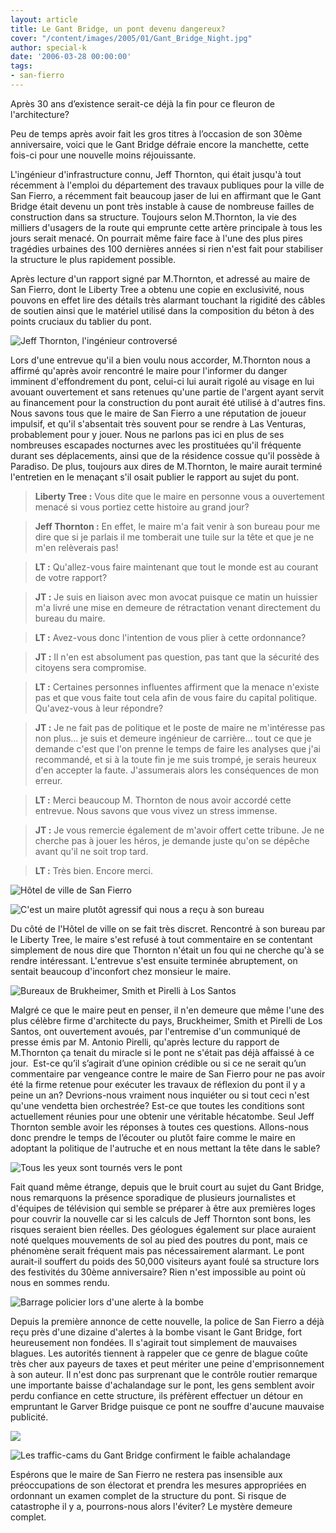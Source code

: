 ```yaml
---
layout: article
title: Le Gant Bridge, un pont devenu dangereux?
cover: "/content/images/2005/01/Gant_Bridge_Night.jpg"
author: special-k
date: '2006-03-28 00:00:00'
tags:
- san-fierro
---
```


Après 30 ans d’existence serait-ce déjà la fin pour ce fleuron de l'architecture?

Peu de temps après avoir fait les gros titres à l’occasion de son 30ème anniversaire, voici que le Gant Bridge défraie encore la manchette, cette fois-ci pour une nouvelle moins réjouissante.

L'ingénieur d'infrastructure connu, Jeff Thornton, qui était jusqu'à tout récemment à l'emploi du département des travaux publiques pour la ville de San Fierro, a récemment fait beaucoup jaser de lui en affirmant que le Gant Bridge était devenu un pont très instable à cause de nombreuse failles de construction dans sa structure. Toujours selon M.Thornton, la vie des milliers d'usagers de la route qui emprunte cette artère principale à tous les jours serait menacé. On pourrait même faire face à l'une des plus pires tragédies urbaines des 100 dernières années si rien n'est fait pour stabiliser la structure le plus rapidement possible.

Après lecture d'un rapport signé par M.Thornton, et adressé au maire de San Fierro, dont le Liberty Tree a obtenu une copie en exclusivité, nous pouvons en effet lire des détails très alarmant touchant la rigidité des câbles de soutien ainsi que le matériel utilisé dans la composition du béton à des points cruciaux du tablier du pont.

![Jeff Thornton, l'ingénieur controversé](  /content/images/2005/01/Thornton.jpg)

Lors d'une entrevue qu'il a bien voulu nous accorder, M.Thornton nous a affirmé qu'après avoir rencontré le maire pour l'informer du danger imminent d'effondrement du pont, celui-ci lui aurait rigolé au visage en lui avouant ouvertement et sans retenues qu'une partie de l'argent ayant servit au financement pour la construction du pont aurait été utilisé à d'autres fins. Nous savons tous que le maire de San Fierro a une réputation de joueur impulsif, et qu'il s'absentait très souvent pour se rendre à Las Venturas, probablement pour y jouer. Nous ne parlons pas ici en plus de ses nombreuses escapades nocturnes avec les prostituées qu'il fréquente durant ses déplacements, ainsi que de la résidence cossue qu'il possède à Paradiso. De plus, toujours aux dires de M.Thornton, le maire aurait terminé l'entretien en le menaçant s'il osait publier le rapport au sujet du pont.

> **Liberty Tree :** Vous dite que le maire en personne vous a ouvertement menacé si vous portiez cette histoire au grand jour?

> **Jeff Thornton :** En effet, le maire m'a fait venir à son bureau pour me dire que si je parlais il me tomberait une tuile sur la tête et que je ne m'en relèverais pas!

> **LT :** Qu'allez-vous faire maintenant que tout le monde est au courant de votre rapport?

> **JT :** Je suis en liaison avec mon avocat puisque ce matin un huissier m'a livré une mise en demeure de rétractation venant directement du bureau du maire.

> **LT :** Avez-vous donc l'intention de vous plier à cette ordonnance?

> **JT :** Il n'en est absolument pas question, pas tant que la sécurité des citoyens sera compromise.

> **LT :** Certaines personnes influentes affirment que la menace n'existe pas et que vous faite tout cela afin de vous faire du capital politique. Qu'avez-vous à leur répondre?

> **JT :** Je ne fait pas de politique et le poste de maire ne m'intéresse pas non plus... je suis et demeure ingénieur de carrière... tout ce que je demande c'est que l'on prenne le temps de faire les analyses que j'ai recommandé, et si à la toute fin je me suis trompé, je serais heureux d'en accepter la faute. J'assumerais alors les conséquences de mon erreur.

> **LT :** Merci beaucoup M. Thornton de nous avoir accordé cette entrevue. Nous savons que vous vivez un stress immense.

> **JT :** Je vous remercie également de m'avoir offert cette tribune. Je ne cherche pas à jouer les héros, je demande juste qu'on se dépêche avant qu'il ne soit trop tard.

> **LT :** Très bien. Encore merci.

![Hôtel de ville de San Fierro](  /content/images/2005/01/SF_City_Hall.jpg)

![C'est un maire plutôt agressif qui nous a reçu à son bureau](  /content/images/2005/01/SF_maire.jpg)

Du côté de l'Hôtel de ville on se fait très discret. Rencontré à son bureau par le Liberty Tree, le maire s'est refusé à tout commentaire en se contentant simplement de nous dire que Thornton n'était un fou qui ne cherche qu'à se rendre intéressant. L'entrevue s'est ensuite terminée abruptement, on sentait beaucoup d'inconfort chez monsieur le maire.

![Bureaux de Brukheimer, Smith et Pirelli à Los Santos](  /content/images/2005/01/Los_Santos_Bureau_Architectes.jpg)

Malgré ce que le maire peut en penser, il n'en demeure que même l'une des plus célèbre firme d'architecte du pays, Bruckheimer, Smith et Pirelli de Los Santos, ont ouvertement avoués, par l'entremise d'un communiqué de presse émis par M. Antonio Pirelli, qu'après lecture du rapport de M.Thornton ça tenait du miracle si le pont ne s'était pas déjà affaissé à ce jour.&nbsp; Est-ce qu’il s’agirait d’une opinion crédible ou si ce ne serait qu’un commentaire par vengeance contre le maire de San Fierro pour ne pas avoir été la firme retenue pour exécuter les travaux de réflexion du pont il y a peine un an? Devrions-nous vraiment nous inquiéter ou si tout ceci n'est qu'une vendetta bien orchestrée? Est-ce que toutes les conditions sont actuellement réunies pour une obtenir une véritable hécatombe. Seul Jeff Thornton semble avoir les réponses à toutes ces questions. Allons-nous donc prendre le temps de l’écouter ou plutôt faire comme le maire en adoptant la politique de l'autruche et en nous mettant la tête dans le sable?

![Tous les yeux sont tournés vers le pont](  /content/images/2005/01/Gant_Bridge_News_Helico.jpg)

Fait quand même étrange, depuis que le bruit court au sujet du Gant Bridge, nous remarquons la présence sporadique de plusieurs journalistes et d'équipes de télévision qui semble se préparer à être aux premières loges pour couvrir la nouvelle car si les calculs de Jeff Thornton sont bons, les risques seraient bien réelles. Des géologues également sur place auraient noté quelques mouvements de sol au pied des poutres du pont, mais ce phénomène serait fréquent mais pas nécessairement alarmant. Le pont aurait-il souffert du poids des 50,000 visiteurs ayant foulé sa structure lors des festivités du 30ème anniversaire? Rien n'est impossible au point où nous en sommes rendu.

![Barrage policier lors d'une alerte à la bombe](  /content/images/2005/01/Gant_Bridge_barage_policier.jpg)

Depuis la première annonce de cette nouvelle, la police de San Fierro a déjà reçu près d'une dizaine d'alertes à la bombe visant le Gant Bridge, fort heureusement non fondées. Il s'agirait tout simplement de mauvaises blagues. Les autorités tiennent à rappeler que ce genre de blague coûte très cher aux payeurs de taxes et peut mériter une peine d'emprisonnement à son auteur. Il n'est donc pas surprenant que le contrôle routier remarque une importante baisse d'achalandage sur le pont, les gens semblent avoir perdu confiance en cette structure, ils préfèrent effectuer un détour en empruntant le Garver Bridge puisque ce pont ne souffre d'aucune mauvaise publicité.

![](  /content/images/2005/01/Gant_Bridge_Traffic_Cam2.jpg)

![Les traffic-cams du Gant Bridge confirment le faible achalandage](  /content/images/2005/01/Gant_Bridge_Traffic_Cam1.jpg)

Espérons que le maire de San Fierro ne restera pas insensible aux préoccupations de son électorat et prendra les mesures appropriées en ordonnant un examen complet de la structure du pont. Si risque de catastrophe il y a, pourrons-nous alors l'éviter? Le mystère demeure complet.

<!--kg-card-end: markdown-->
